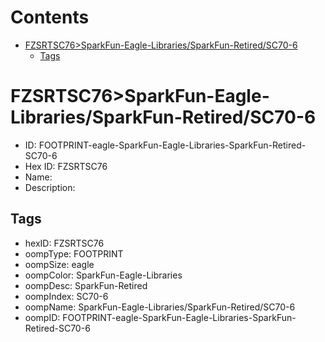 



Contents
========

* [FZSRTSC76>SparkFun-Eagle-Libraries/SparkFun-Retired/SC70-6](#fzsrtsc76sparkfun-eagle-librariessparkfun-retiredsc70-6)
	* [Tags](#tags)

# FZSRTSC76>SparkFun-Eagle-Libraries/SparkFun-Retired/SC70-6

- ID: FOOTPRINT-eagle-SparkFun-Eagle-Libraries-SparkFun-Retired-SC70-6
- Hex ID: FZSRTSC76
- Name: 
- Description: 

## Tags

- hexID: FZSRTSC76
- oompType: FOOTPRINT
- oompSize: eagle
- oompColor: SparkFun-Eagle-Libraries
- oompDesc: SparkFun-Retired
- oompIndex: SC70-6
- oompName: SparkFun-Eagle-Libraries/SparkFun-Retired/SC70-6
- oompID: FOOTPRINT-eagle-SparkFun-Eagle-Libraries-SparkFun-Retired-SC70-6
